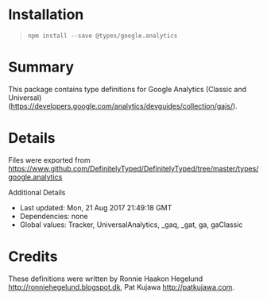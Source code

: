 # Installation
> `npm install --save @types/google.analytics`

# Summary
This package contains type definitions for Google Analytics (Classic and Universal) (https://developers.google.com/analytics/devguides/collection/gajs/).

# Details
Files were exported from https://www.github.com/DefinitelyTyped/DefinitelyTyped/tree/master/types/google.analytics

Additional Details
 * Last updated: Mon, 21 Aug 2017 21:49:18 GMT
 * Dependencies: none
 * Global values: Tracker, UniversalAnalytics, _gaq, _gat, ga, gaClassic

# Credits
These definitions were written by Ronnie Haakon Hegelund <http://ronniehegelund.blogspot.dk>, Pat Kujawa <http://patkujawa.com>.
